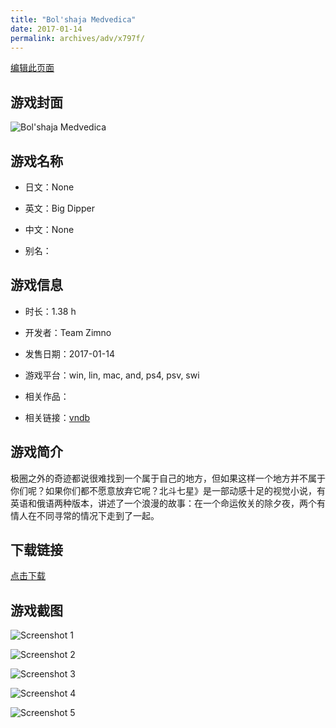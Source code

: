 ```yaml
---
title: "Bol'shaja Medvedica"
date: 2017-01-14
permalink: archives/adv/x797f/
---
```

[编辑此页面](https://github.com/ACG-3/ADV3-source/blob/main/source/_posts/Big%20Dipper.md)

## 游戏封面

![Bol'shaja Medvedica](https://pan.timero.xyz/d/onedrive/img_lib_001/Big%20Dipper_cover.avif)


## 游戏名称

- 日文：None
- 英文：Big Dipper
- 中文：None

- 别名：


## 游戏信息

- 时长：1.38 h
- 开发者：Team Zimno
- 发售日期：2017-01-14
- 游戏平台：win, lin, mac, and, ps4, psv, swi
- 相关作品：

- 相关链接：[vndb](https://vndb.org/v25046)


## 游戏简介

极圈之外的奇迹都说很难找到一个属于自己的地方，但如果这样一个地方并不属于你们呢？如果你们都不愿意放弃它呢？北斗七星》是一部动感十足的视觉小说，有英语和俄语两种版本，讲述了一个浪漫的故事：在一个命运攸关的除夕夜，两个有情人在不同寻常的情况下走到了一起。




## 下载链接

[点击下载](https://pan.timero.xyz/onedrive/adv_lib_001/Big%20Dipper)


## 游戏截图


![Screenshot 1](https://pan.timero.xyz/d/onedrive/img_lib_001/Big%20Dipper_Screenshot_1.avif)

![Screenshot 2](https://pan.timero.xyz/d/onedrive/img_lib_001/Big%20Dipper_Screenshot_2.avif)

![Screenshot 3](https://pan.timero.xyz/d/onedrive/img_lib_001/Big%20Dipper_Screenshot_3.avif)

![Screenshot 4](https://pan.timero.xyz/d/onedrive/img_lib_001/Big%20Dipper_Screenshot_4.avif)

![Screenshot 5](https://pan.timero.xyz/d/onedrive/img_lib_001/Big%20Dipper_Screenshot_5.avif)

